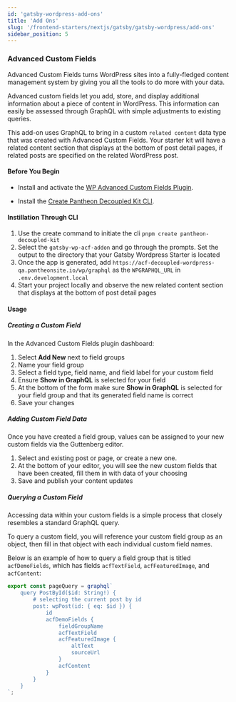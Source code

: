 ```yaml
---
id: 'gatsby-wordpress-add-ons'
title: 'Add Ons'
slug: '/frontend-starters/nextjs/gatsby/gatsby-wordpress/add-ons'
sidebar_position: 5
---
```


### Advanced Custom Fields

Advanced Custom Fields turns WordPress sites into a fully-fledged content
management system by giving you all the tools to do more with your data.

Advanced custom fields let you add, store, and display additional information
about a piece of content in WordPress. This information can easily be assessed
through GraphQL with simple adjustments to existing queries.

This add-on uses GraphQL to bring in a custom `related content` data type that
was created with Advanced Custom Fields. Your starter kit will have a related
content section that displays at the bottom of post detail pages, if related
posts are specified on the related WordPress post.

#### Before You Begin

- Install and activate the
  [WP Advanced Custom Fields Plugin](https://wordpress.org/plugins/advanced-custom-fields/).

- Install the
  [Create Pantheon Decoupled Kit CLI](https://www.npmjs.com/package/create-pantheon-decoupled-kit/).

#### Instillation Through CLI

1. Use the create command to initiate the cli
   `pnpm create pantheon-decoupled-kit`
1. Select the `gatsby-wp-acf-addon` and go through the prompts. Set the output
   to the directory that your Gatsby Wordpress Starter is located
1. Once the app is generated, add
   `https://acf-decoupled-wordpress-qa.pantheonsite.io/wp/graphql` as the
   `WPGRAPHQL_URL` in `.env.development.local`
1. Start your project locally and observe the new related content section that
   displays at the bottom of post detail pages

#### Usage

##### Creating a Custom Field

In the Advanced Custom Fields plugin dashboard:

1. Select **Add New** next to field groups
1. Name your field group
1. Select a field type, field name, and field label for your custom field
1. Ensure **Show in GraphQL** is selected for your field
1. At the bottom of the form make sure **Show in GraphQL** is selected for your
   field group and that its generated field name is correct
1. Save your changes

##### Adding Custom Field Data

Once you have created a field group, values can be assigned to your new custom
fields via the Guttenberg editor.

1. Select and existing post or page, or create a new one.
1. At the bottom of your editor, you will see the new custom fields that have
   been created, fill them in with data of your choosing
1. Save and publish your content updates

##### Querying a Custom Field

Accessing data within your custom fields is a simple process that closely
resembles a standard GraphQL query.

To query a custom field, you will reference your custom field group as an
object, then fill in that object with each individual custom field names.

Below is an example of how to query a field group that is titled
`acfDemoFields`, which has fields `acfTextField`, `acfFeaturedImage`, and
`acfContent`:

```jsx
export const pageQuery = graphql`
	query PostById($id: String!) {
		# selecting the current post by id
		post: wpPost(id: { eq: $id }) {
			id
			acfDemoFields {
				fieldGroupName
				acfTextField
				acfFeaturedImage {
					altText
					sourceUrl
				}
				acfContent
			}
		}
	}
`;
```
